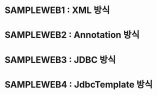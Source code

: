 # SAMPLEWEB1 : XML 방식

# SAMPLEWEB2 : Annotation 방식

# SAMPLEWEB3 : JDBC 방식

# SAMPLEWEB4 : JdbcTemplate 방식